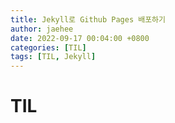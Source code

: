 ```yaml
---
title: Jekyll로 Github Pages 배포하기
author: jaehee
date: 2022-09-17 00:04:00 +0800
categories: [TIL]
tags: [TIL, Jekyll]
---
```


# TIL